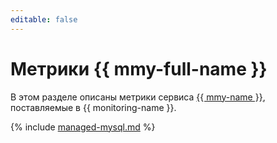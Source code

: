 ```yaml
---
editable: false
---
```


# Метрики {{ mmy-full-name }}

В этом разделе описаны метрики сервиса [{{ mmy-name }}](../../managed-mysql/), поставляемые в {{ monitoring-name }}.

{% include [managed-mysql.md](../../_includes/monitoring/metrics-ref/managed-mysql.md) %}